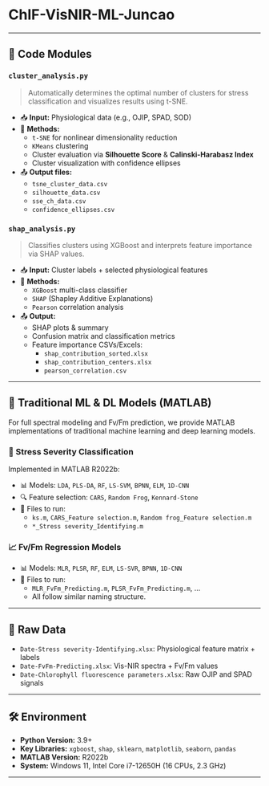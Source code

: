 # ChlF-VisNIR-ML-Juncao

---

## 🧠 Code Modules

### `cluster_analysis.py`

> Automatically determines the optimal number of clusters for stress classification and visualizes results using t-SNE.

- 📥 **Input:** Physiological data (e.g., OJIP, SPAD, SOD)
- 🔧 **Methods:**
  - `t-SNE` for nonlinear dimensionality reduction
  - `KMeans` clustering
  - Cluster evaluation via **Silhouette Score** & **Calinski-Harabasz Index**
  - Cluster visualization with confidence ellipses
- 📤 **Output files:**
  - `tsne_cluster_data.csv`
  - `silhouette_data.csv`
  - `sse_ch_data.csv`
  - `confidence_ellipses.csv`

### `shap_analysis.py`

> Classifies clusters using XGBoost and interprets feature importance via SHAP values.

- 📥 **Input:** Cluster labels + selected physiological features
- 🔧 **Methods:**
  - `XGBoost` multi-class classifier
  - `SHAP` (Shapley Additive Explanations)
  - `Pearson` correlation analysis
- 📤 **Output:**
  - SHAP plots & summary
  - Confusion matrix and classification metrics
  - Feature importance CSVs/Excels:
    - `shap_contribution_sorted.xlsx`
    - `shap_contribution_centers.xlsx`
    - `pearson_correlation.csv`

---

## 🧪 Traditional ML & DL Models (MATLAB)

For full spectral modeling and Fv/Fm prediction, we provide MATLAB implementations of traditional machine learning and deep learning models.

### 🔎 Stress Severity Classification

Implemented in MATLAB R2022b:

- 📊 Models: `LDA`, `PLS-DA`, `RF`, `LS-SVM`, `BPNN`, `ELM`, `1D-CNN`
- 🔍 Feature selection: `CARS`, `Random Frog`, `Kennard-Stone`
- 📂 Files to run:
  - `ks.m`, `CARS_Feature selection.m`, `Random frog_Feature selection.m`
  - `*_Stress severity_Identifying.m`

### 📈 Fv/Fm Regression Models

- 📊 Models: `MLR`, `PLSR`, `RF`, `ELM`, `LS-SVR`, `BPNN`, `1D-CNN`
- 📂 Files to run:
  - `MLR_FvFm_Predicting.m`, `PLSR_FvFm_Predicting.m`, ...
  - All follow similar naming structure.

---

## 💾 Raw Data

- `Date-Stress severity-Identifying.xlsx`: Physiological feature matrix + labels
- `Date-FvFm-Predicting.xlsx`: Vis-NIR spectra + Fv/Fm values
- `Date-Chlorophyll fluorescence parameters.xlsx`: Raw OJIP and SPAD signals

---

## 🛠 Environment

- **Python Version:** 3.9+
- **Key Libraries:** `xgboost`, `shap`, `sklearn`, `matplotlib`, `seaborn`, `pandas`
- **MATLAB Version:** R2022b
- **System:** Windows 11, Intel Core i7-12650H (16 CPUs, 2.3 GHz)

---
